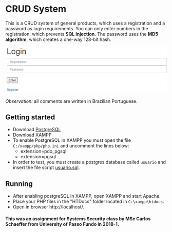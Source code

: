 # CRUD System 

This is a CRUD system of general products, which uses a registration and a password as login requirements.
You can only enter numbers in the registration, which prevents **SQL Injection**. The password uses the **MD5 algorithm**, which creates a one-way 128-bit hash.

<img src="img/login_page.PNG" width="600">

*Observation:* all comments are written in Brazilian Portuguese.

## Getting started

- Download [PostgreSQL](https://www.postgresql.org/)
- Download [XAMPP](https://www.apachefriends.org/)
- To enable PostgreSQL in XAMPP you must open the file ```C:/xampp/php/php.ini``` and uncomment the lines below:
    - extension=pdo_pgsql
    - extension=pgsql
- In order to test, you must create a postgres database called ```usuario``` and insert the file script [usuario.sql](usuario.sql).

## Running

- After enabling postgreSQL in XAMPP, open XAMPP and start Apache.
- Place your PHP files in the "HTDocs" folder located in ```C:\xampp\htdocs```.
- Open in browser http://localhost/.



#### This was an assignment for Systems Security class by MSc Carlos Schaeffer from University of Passo Fundo in 2018-1.
